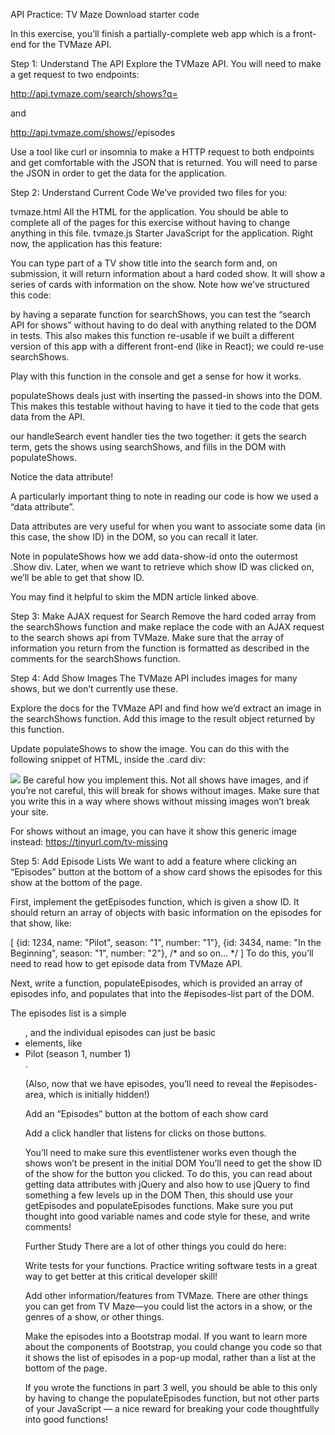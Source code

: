 API Practice: TV Maze
Download starter code

In this exercise, you’ll finish a partially-complete web app which is a front-end for the TVMaze API.

Step 1: Understand The API
Explore the TVMaze API. You will need to make a get request to two endpoints:

http://api.tvmaze.com/search/shows?q=<search query>

and

http://api.tvmaze.com/shows/<show id>/episodes

Use a tool like curl or insomnia to make a HTTP request to both endpoints and get comfortable with the JSON that is returned. You will need to parse the JSON in order to get the data for the application.

Step 2: Understand Current Code
We’ve provided two files for you:

tvmaze.html
All the HTML for the application. You should be able to complete all of the pages for this exercise without having to change anything in this file.
tvmaze.js
Starter JavaScript for the application.
Right now, the application has this feature:

You can type part of a TV show title into the search form and, on submission, it will return information about a hard coded show. It will show a series of cards with information on the show.
Note how we’ve structured this code:

by having a separate function for searchShows, you can test the “search API for shows” without having to do deal with anything related to the DOM in tests. This also makes this function re-usable if we built a different version of this app with a different front-end (like in React); we could re-use searchShows.

Play with this function in the console and get a sense for how it works.

populateShows deals just with inserting the passed-in shows into the DOM. This makes this testable without having to have it tied to the code that gets data from the API.

our handleSearch event handler ties the two together: it gets the search term, gets the shows using searchShows, and fills in the DOM with populateShows.

Notice the data attribute!

A particularly important thing to note in reading our code is how we used a “data attribute”.

Data attributes are very useful for when you want to associate some data (in this case, the show ID) in the DOM, so you can recall it later.

Note in populateShows how we add data-show-id onto the outermost .Show div. Later, when we want to retrieve which show ID was clicked on, we’ll be able to get that show ID.

You may find it helpful to skim the MDN article linked above.

Step 3: Make AJAX request for Search
Remove the hard coded array from the searchShows function and make replace the code with an AJAX request to the search shows api from TVMaze. Make sure that the array of information you return from the function is formatted as described in the comments for the searchShows function.

Step 4: Add Show Images
The TVMaze API includes images for many shows, but we don’t currently use these.

Explore the docs for the TVMaze API and find how we’d extract an image in the searchShows function. Add this image to the result object returned by this function.

Update populateShows to show the image. You can do this with the following snippet of HTML, inside the .card div:

<img class="card-img-top" src="/path/to/image">
Be careful how you implement this. Not all shows have images, and if you’re not careful, this will break for shows without images. Make sure that you write this in a way where shows without missing images won’t break your site.

For shows without an image, you can have it show this generic image instead: https://tinyurl.com/tv-missing

Step 5: Add Episode Lists
We want to add a feature where clicking an “Episodes” button at the bottom of a show card shows the episodes for this show at the bottom of the page.

First, implement the getEpisodes function, which is given a show ID. It should return an array of objects with basic information on the episodes for that show, like:

[
  {id: 1234, name: "Pilot", season: "1", number: "1"},
  {id: 3434, name: "In the Beginning", season: "1", number: "2"},
  /* and so on... */
]
To do this, you’ll need to read how to get episode data from TVMaze API.

Next, write a function, populateEpisodes, which is provided an array of episodes info, and populates that into the #episodes-list part of the DOM.

The episodes list is a simple <ul>, and the individual episodes can just be basic <li> elements, like <li>Pilot (season 1, number 1)</li>.

(Also, now that we have episodes, you’ll need to reveal the #episodes-area, which is initially hidden!)

Add an “Episodes” button at the bottom of each show card

Add a click handler that listens for clicks on those buttons.

You’ll need to make sure this eventlistener works even though the shows won’t be present in the initial DOM
You’ll need to get the show ID of the show for the button you clicked. To do this, you can read about getting data attributes with jQuery and also how to use jQuery to find something a few levels up in the DOM
Then, this should use your getEpisodes and populateEpisodes functions.
Make sure you put thought into good variable names and code style for these, and write comments!

Further Study
There are a lot of other things you could do here:

Write tests for your functions. Practice writing software tests in a great way to get better at this critical developer skill!

Add other information/features from TVMaze. There are other things you can get from TV Maze—you could list the actors in a show, or the genres of a show, or other things.

Make the episodes into a Bootstrap modal. If you want to learn more about the components of Bootstrap, you could change you code so that it shows the list of episodes in a pop-up modal, rather than a list at the bottom of the page.

If you wrote the functions in part 3 well, you should be able to this only by having to change the populateEpisodes function, but not other parts of your JavaScript — a nice reward for breaking your code thoughtfully into good functions!